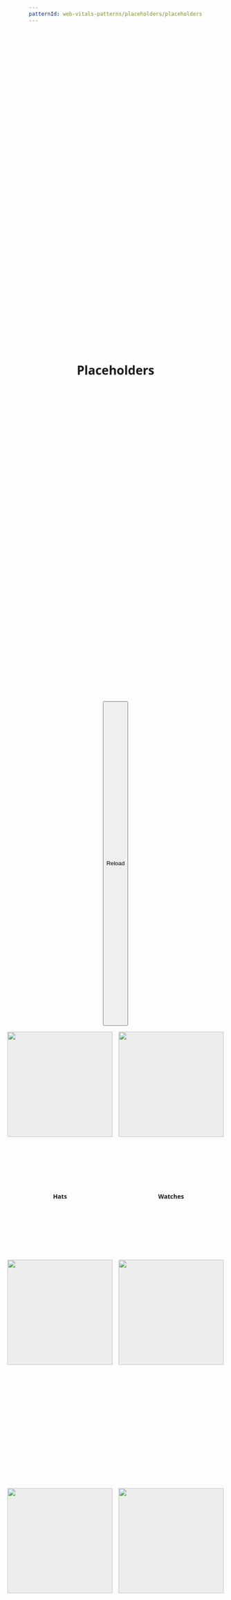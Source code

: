 ```yaml
---
patternId: web-vitals-patterns/placeholders/placeholders
---
```


<!DOCTYPE html>
<html lang="en">
<head>
    <meta charset="utf-8">
    <meta name="viewport" content="width=device-width, initial-scale=1">
    <title>Placeholder demo</title>
    <style>
        :root {
            --placeholder-primary: #eeeeee;
            --placeholder-secondary: #cccccc;
        }
        body {
            padding: 1em;
            font-family: system-ui;
            display: grid;
            justify-items: center;
        }
        .grid {
            display: grid;
            grid-template-columns: 1fr 1fr;
            gap: 1em;
            width: 100%;
            max-width: 500px;
            margin: 1em 0em;
        }
        .item {
            display: grid;
            gap: .5em;
        }
        .image-container img {
            width: 100%;
        }
        .text-container {
            font-size: 1em;
            height: 1.5em;
            text-align: center;
            font-weight: bold;
        }
        .image-container {
            aspect-ratio: 1 / 1;
            overflow: hidden;
            animation: placeholder ease-in-out 2s infinite;
        }
        @keyframes placeholder {
            0% {
                background-color: var(--placeholder-primary);
            }
            50% {
                background-color: var(--placeholder-secondary);
            }
            100% {
                background-color: var(--placeholder-primary);
            }
        }
        @keyframes fadeIn {
            0% {
                opacity: 0%;
            }
            100% {
                opacity: 100%;
            }
        }
        .item.loaded .image-container {
            animation: none;
        }
        .item.loaded .image-container img{
            animation: fadeIn linear .5s;
        }
    </style>
</head>

<body>
    <h1>Placeholders</h1>
    <button>Reload</button>
    <div class="grid">
        <div class="item">
            <div class="image-container">
                <img src="https://web-dev.imgix.net/image/j2RDdG43oidUy6AL6LovThjeX9c2/LiTG3VL5E1mRXiYgjCjc.jpg">
            </div>
            <div class="text-container">Hats</div>
        </div>
        <div class="item">
            <div class="image-container">
                <img src="https://web-dev.imgix.net/image/j2RDdG43oidUy6AL6LovThjeX9c2/GMPpoERpp9aM5Rihk5F2.jpg">
            </div>
            <div class="text-container">Watches</div>
        </div>
        <div class="item empty">
            <div class="image-container">
                <img src="">
            </div>
            <div class="text-container"></div>
        </div>
        <div class="item empty">
            <div class="image-container">
                <img src="">
            </div>
            <div class="text-container"></div>
        </div>
        <div class="item empty">
            <div class="image-container">
                <img src="">
            </div>
            <div class="text-container"></div>
        </div>
        <div class="item empty">
            <div class="image-container">
                <img src="">
            </div>
            <div class="text-container"></div>
        </div>
    </div>
    <script>
        document.querySelector("button").addEventListener("click", ()=> {
            window.location.reload();
        });
        setTimeout(() => {
            const data = [
                {
                    description: "Shirt",
                    src:"https://web-dev.imgix.net/image/j2RDdG43oidUy6AL6LovThjeX9c2/eM7KKuO6MQv43UWd0bSG.jpg"
                },
                {
                    description: "Shorts",
                    src:"https://web-dev.imgix.net/image/j2RDdG43oidUy6AL6LovThjeX9c2/CXdSCe7iBNHX1SQGR9Xd.jpg"
                },
                {
                    description: "Sunglasses",
                    src:"https://web-dev.imgix.net/image/j2RDdG43oidUy6AL6LovThjeX9c2/sSJWeg59fl3ObQurc50r.jpg"
                },
                {
                    description: "Shoes",
                    src:"https://web-dev.imgix.net/image/j2RDdG43oidUy6AL6LovThjeX9c2/4d94KXdGWwPr9lBa4ui9.jpg"
                }
            ];
            document.querySelectorAll(".item.empty").forEach((el, index) => {
                if(data[index]){
                    el.classList = "item loaded";
                    el.querySelector("img").src = data[index].src;
                    el.querySelector(".text-container").innerHTML = data[index].description;
                }
            });
        }, 3000);
    </script>
</body>
